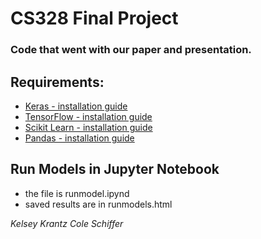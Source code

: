 # CS328 Final Project
### Code that went with our paper and presentation.
## Requirements:
* [Keras - installation guide](https://keras.io)
* [TensorFlow  - installation guide](https://www.tensorflow.org/install)
* [Scikit Learn - installation guide](https://scikit-learn.org/stable/install.html)
* [Pandas - installation guide](https://pandas.pydata.org/pandas-docs/stable/install.html)


## Run Models in Jupyter Notebook
* the file is runmodel.ipynd
* saved results are in runmodels.html

*Kelsey Krantz*
*Cole Schiffer*
